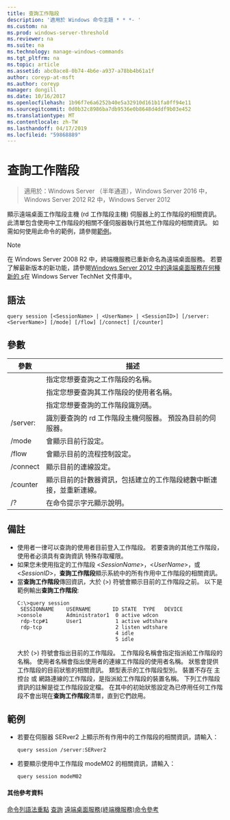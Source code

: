```yaml
---
title: 查詢工作階段
description: '適用於 Windows 命令主題 * * *- '
ms.custom: na
ms.prod: windows-server-threshold
ms.reviewer: na
ms.suite: na
ms.technology: manage-windows-commands
ms.tgt_pltfrm: na
ms.topic: article
ms.assetid: abc0ace8-0b74-4b6e-a937-a78bb4b61a1f
author: coreyp-at-msft
ms.author: coreyp
manager: dongill
ms.date: 10/16/2017
ms.openlocfilehash: 1b96f7e6a6252b40e5a32910d161b1fa0ff94e11
ms.sourcegitcommit: 0d0b32c8986ba7db9536e0b8648d4ddf9b03e452
ms.translationtype: MT
ms.contentlocale: zh-TW
ms.lasthandoff: 04/17/2019
ms.locfileid: "59868889"
---
```

# <a name="query-session"></a>查詢工作階段

>適用於：Windows Server （半年通道），Windows Server 2016 中，Windows Server 2012 R2 中，Windows Server 2012

顯示遠端桌面工作階段主機 (rd 工作階段主機) 伺服器上的工作階段的相關資訊。
此清單包含使用中工作階段的相關不僅伺服器執行其他工作階段的相關資訊。
如需如何使用此命令的範例，請參閱[範例](#BKMK_examples)。
> [!NOTE]
> 在 Windows Server 2008 R2 中，終端機服務已重新命名為遠端桌面服務。 若要了解最新版本的新功能，請參閱[Windows Server 2012 中的遠端桌面服務在何種新的 s](https://technet.microsoft.com/library/hh831527)在 Windows Server TechNet 文件庫中。
## <a name="syntax"></a>語法
```
query session [<SessionName> | <UserName> | <SessionID>] [/server:<ServerName>] [/mode] [/flow] [/connect] [/counter]
```
## <a name="parameters"></a>參數
|參數|描述|
|-------|--------|
|<SessionName>|指定您想要查詢之工作階段的名稱。|
|<UserName>|指定您想要查詢其工作階段的使用者名稱。|
|<SessionID>|指定您想要查詢的工作階段識別碼。|
|/server:<ServerName>|識別要查詢的 rd 工作階段主機伺服器。 預設為目前的伺服器。|
|/mode|會顯示目前行設定。|
|/flow|會顯示目前的流程控制設定。|
|/connect|顯示目前的連線設定。|
|/counter|顯示目前的計數器資訊，包括建立的工作階段總數中斷連接，並重新連線。|
|/?|在命令提示字元顯示說明。|
## <a name="remarks"></a>備註
-   使用者一律可以查詢的使用者目前登入工作階段。 若要查詢的其他工作階段，使用者必須具有查詢資訊 特殊存取權限。
-   如果您未使用指定的工作階段 <*SessionName*>，<*UserName*>，或 <*SessionID*>，**查詢工作階段**顯示系統中的所有作用中工作階段的相關資訊。
-   當**查詢工作階段**傳回資訊，大於 (>) 符號會顯示目前的工作階段之前。 以下是範例輸出**查詢工作階段**:
    ```
    C:\>query session
     SESSIONNAME    USERNAME       ID STATE  TYPE   DEVICE
    >console        Administrator1  0 active wdcon
     rdp-tcp#1      User1           1 active wdtshare
     rdp-tcp                        2 listen wdtshare
                                    4 idle
                                    5 idle
    ```
    大於 (>) 符號會指出目前的工作階段。 工作階段名稱會指定指派給工作階段的名稱。 使用者名稱會指出使用者的連線工作階段的使用者名稱。 狀態會提供工作階段的目前狀態的相關資訊。 類型表示的工作階段型別。 裝置不存在 主控台 或 網路連線的工作階段，是指派給工作階段的裝置名稱。 下列工作階段資訊的註解是從工作階段設定檔。 在其中的初始狀態設定為已停用任何工作階段不會出現在**查詢工作階段**清單，直到它們啟用。
## <a name="BKMK_examples"></a>範例
-   若要在伺服器 SERver2 上顯示所有作用中的工作階段的相關資訊，請輸入：
    ```
    query session /server:SERver2
    ```
-   若要顯示使用中工作階段 modeM02 的相關資訊，請輸入：
    ```
    query session modeM02
    ```
#### <a name="additional-references"></a>其他參考資料
[命令列語法重點](command-line-syntax-key.md)
[查詢](query.md)
[遠端桌面服務&#40;終端機服務&#41;命令參考](remote-desktop-services-terminal-services-command-reference.md)
